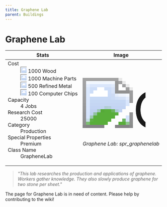 ```yaml
---
title: Graphene Lab
parent: Buildings
---
```

# Graphene Lab

[//]: # (Pre-generated content)
<table><thead><tr><th>Stats</th><th>Image</th></tr></thead><tbody><tr><td><dl><dt>Cost</dt><dd><div class="resource-icon"><img style="object-position: -637px -751px;" src="https://tfe2-wiki.github.io/assets/sprites.png"></div> 1000 Wood<br><div class="resource-icon"><img style="object-position: -795px -761px;" src="https://tfe2-wiki.github.io/assets/sprites.png"></div> 1000 Machine Parts<br><div class="resource-icon"><img style="object-position: -795px -775px;" src="https://tfe2-wiki.github.io/assets/sprites.png"></div> 500 Refined Metal<br><div class="resource-icon"><img style="object-position: -526px -523px;" src="https://tfe2-wiki.github.io/assets/sprites.png"></div> 100 Computer Chips</dd><dt>Capacity</dt><dd>4 Jobs</dd><dt>Research Cost</dt><dd>25000</dd><dt>Category</dt><dd>Production</dd><dt>Special Properties</dt><dd>Premium</dd><dt>Class Name</dt><dd>GrapheneLab</dd></dl></td><td><style>.building-image {width: 200px;height: 200px;overflow: hidden;position: relative;}.building-image img {image-rendering: pixelated;object-fit: none;transform: scale(10);transform-origin: left top;position: absolute;left: 0;top: 0;}.resource-image {width: 200px;height: 200px;overflow: hidden;position: relative;}.resource-image img {image-rendering: pixelated;object-fit: none;transform: scale(20);transform-origin: left top;position: absolute;left: 0;top: 0;}.building-icon {width: 20px;height: 20px;overflow: hidden;position: relative;display: inline-block;}.building-icon img {image-rendering: pixelated;object-fit: none;transform: scale(1);transform-origin: left top;position: absolute;left: 0;top: 0;}.resource-icon {width: 20px;height: 20px;overflow: hidden;position: relative;display: inline-block;}.resource-icon img {image-rendering: pixelated;object-fit: none;transform: scale(2);transform-origin: left top;position: absolute;left: 0;top: 0;}</style><div class="building-image"><img style="object-position: -565px -865px;" src="https://tfe2-wiki.github.io/assets/sprites.png" alt="Graphene Lab Back"><img style="object-position: -543px -865px;" src="https://tfe2-wiki.github.io/assets/sprites.png" alt="Graphene Lab"></div><i>Graphene Lab: spr_graphenelab</i></td></tr></tbody></table><blockquote><i>"This lab researches the production and applications of graphene. Workers gather knowledge. They also slowly produce graphene for two stone per sheet."</i></blockquote>

The page for Graphene Lab is in need of content. Please help by contributing to the wiki!
